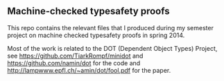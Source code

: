 Machine-checked typesafety proofs
---------------------------------

This repo contains the relevant files that I produced
during my semester project on machine checked typesafety proofs in spring 2014.

Most of the work is related to the DOT (Dependent Object Types) Project,
see https://github.com/TiarkRompf/minidot and https://github.com/namin/dot for the code 
and http://lampwww.epfl.ch/~amin/dot/fool.pdf for the paper.


